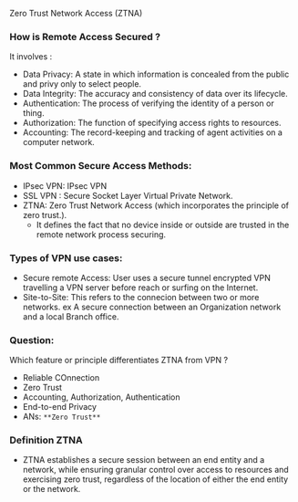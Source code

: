 Zero Trust Network Access (ZTNA)


### How is Remote Access Secured ?
It involves :
- Data Privacy: A state in which information is concealed from the public and privy only to select people.
- Data Integrity: The accuracy and consistency of data over its lifecycle.
- Authentication: The process of verifying the identity of a person or thing.
- Authorization: The function of specifying access rights to resources.
- Accounting: The record-keeping and tracking of agent activities on a computer network.

### Most Common Secure Access Methods:
- IPsec VPN: IPsec VPN
- SSL VPN : Secure Socket Layer Virtual Private Network.
- ZTNA: Zero Trust Network Access (which incorporates the principle of zero trust.). 
  * It defines the fact that no device inside or outside are trusted in the remote network process securing.

### Types of VPN use cases:
- Secure remote Access: User uses a secure tunnel encrypted VPN travelling a VPN server before reach or surfing on the Internet.
- Site-to-Site: This refers to the connecion between two or more networks. ex A secure connection between an Organization network and a local Branch office.

### Question:
Which feature or principle differentiates ZTNA from VPN ?
- Reliable COnnection
- Zero Trust
- Accounting, Authorization, Authentication
- End-to-end Privacy
- ANs: ``**Zero Trust**``

### Definition ZTNA
- ZTNA establishes a secure session between an end entity and a network, while ensuring granular control over access to resources and exercising zero trust, regardless of the location of either the end entity or the network.


